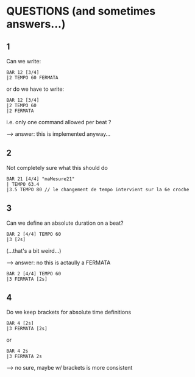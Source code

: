 # QUESTIONS (and sometimes answers...)

## 1

Can we write:

```
BAR 12 [3/4]
|2 TEMPO 60 FERMATA
```

or do we have to write:

```
BAR 12 [3/4]
|2 TEMPO 60 
|2 FERMATA
```

i.e. only one command allowed per beat ?

--> answer: this is implemented anyway...

## 2

Not completely sure what this should do

```
BAR 21 [4/4] "maMesure21"
| TEMPO 63.4
|3.5 TEMPO 80 // le changement de tempo intervient sur la 6e croche
```

## 3

Can we define an absolute duration on a beat?

```
BAR 2 [4/4] TEMPO 60
|3 [2s]
```

(...that's a bit weird...)

--> answer: no this is actaully a FERMATA

```
BAR 2 [4/4] TEMPO 60
|3 FERMATA [2s]
```

## 4

Do we keep brackets for absolute time definitions

```
BAR 4 [2s]
|3 FERMATA [2s]
```

or 

```
BAR 4 2s
|3 FERMATA 2s
```

--> no sure, maybe w/ brackets is more consistent
